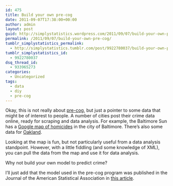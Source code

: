 ```yaml
---
id: 475
title: Build your own pre-cog
date: 2011-09-07T17:38:00+00:00
author: admin
layout: post
guid: http://simplystatistics.wordpress.com/2011/09/07/build-your-own-pre-cog
permalink: /2011/09/07/build-your-own-pre-cog/
tumblr_simplystatistics_permalink:
  - http://simplystatistics.tumblr.com/post/9922780037/build-your-own-pre-cog
tumblr_simplystatistics_id:
  - 9922780037
dsq_thread_id:
  - 933965273
categories:
  - Uncategorized
tags:
  - data
  - diy
  - pre-cog
---
```

Okay, this is not really about <a href="http://simplystatistics.tumblr.com/post/9916412456/pre-cog-and-stats" target="_blank">pre-cog</a>, but just a pointer to some data that might be of interest to people. A number of cities post their crime data online, ready for scraping and data analysis. For example, the Baltimore Sun has a <a title="Baltimore homicide data" target="_blank" href="http://essentials.baltimoresun.com/micro_sun/homicides/index.php">Google map of homicides</a> in the city of Baltimore. There&#8217;s also some data for <a title="Oakland homicide data" target="_blank" href="http://www.sfgate.com/maps/oaklandhomicides/">Oakland</a>.

Looking at the map is fun, but not particularly useful from a data analysis standpoint. However, with a little fiddling (and some knowledge of XML), you can pull the data from the map and use it for data analysis.

Why not build your own model to predict crime?

I&#8217;ll just add that the model used in the pre-cog program was published in the Journal of the American Statistical Association in <a href="http://pubs.amstat.org/doi/abs/10.1198/jasa.2011.ap09546" target="_blank">this article</a>.